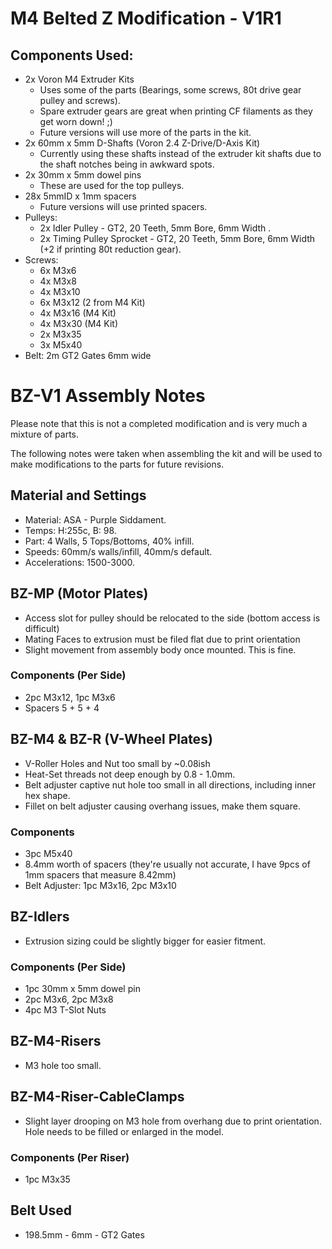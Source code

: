 # M4 Belted Z Modification - V1R1

## Components Used:
- 2x Voron M4 Extruder Kits
    - Uses some of the parts (Bearings, some screws, 80t drive gear pulley and screws).
    - Spare extruder gears are great when printing CF filaments as they get worn down! ;)
    - Future versions will use more of the parts in the kit.
- 2x 60mm x 5mm D-Shafts (Voron 2.4 Z-Drive/D-Axis Kit)
    - Currently using these shafts instead of the extruder kit shafts due to the shaft notches being in awkward spots. 
- 2x 30mm x 5mm dowel pins
    - These are used for the top pulleys.
- 28x 5mmID x 1mm spacers
    - Future versions will use printed spacers.
- Pulleys:
    - 2x Idler Pulley - GT2, 20 Teeth, 5mm Bore, 6mm Width .
    - 2x Timing Pulley Sprocket - GT2, 20 Teeth, 5mm Bore, 6mm Width (+2 if printing 80t reduction gear).
- Screws:
    - 6x M3x6
    - 4x M3x8
    - 4x M3x10
    - 6x M3x12 (2 from M4 Kit)
    - 4x M3x16 (M4 Kit)
    - 4x M3x30 (M4 Kit)
    - 2x M3x35
    - 3x M5x40
- Belt: 2m GT2 Gates 6mm wide

# BZ-V1 Assembly Notes 
Please note that this is not a completed modification and is very much a mixture of parts. 

The following notes were taken when assembling the kit and will be used to make modifications to the parts for future revisions.

## Material and Settings
 - Material: ASA - Purple Siddament. 
 - Temps: H:255c, B: 98.
 - Part: 4 Walls, 5 Tops/Bottoms, 40% infill.
 - Speeds: 60mm/s walls/infill, 40mm/s default.
 - Accelerations: 1500-3000.

## BZ-MP (Motor Plates)
- Access slot for pulley should be relocated to the side (bottom access is difficult)
- Mating Faces to extrusion must be filed flat due to print orientation
- Slight movement from assembly body once mounted. This is fine.
 ### Components (Per Side)
  - 2pc M3x12, 1pc M3x6
  - Spacers 5 + 5 + 4

## BZ-M4 & BZ-R (V-Wheel Plates)
 - V-Roller Holes and Nut too small by ~0.08ish
 - Heat-Set threads not deep enough by 0.8 - 1.0mm.
 - Belt adjuster captive nut hole too small in all directions, including inner hex shape.
 - Fillet on belt adjuster causing overhang issues, make them square.
 ### Components
  - 3pc M5x40
  - 8.4mm worth of spacers (they're usually not accurate, I have 9pcs of 1mm spacers that measure 8.42mm)
  - Belt Adjuster: 1pc M3x16, 2pc M3x10

## BZ-Idlers
 - Extrusion sizing could be slightly bigger for easier fitment.
 ### Components (Per Side)
  - 1pc 30mm x 5mm dowel pin
  - 2pc M3x6, 2pc M3x8
  - 4pc M3 T-Slot Nuts

## BZ-M4-Risers
 - M3 hole too small. 

## BZ-M4-Riser-CableClamps
 - Slight layer drooping on M3 hole from overhang due to print orientation. Hole needs to be filled or enlarged in the model.
 ### Components (Per Riser)
  - 1pc M3x35

## Belt Used
- 198.5mm - 6mm - GT2 Gates

